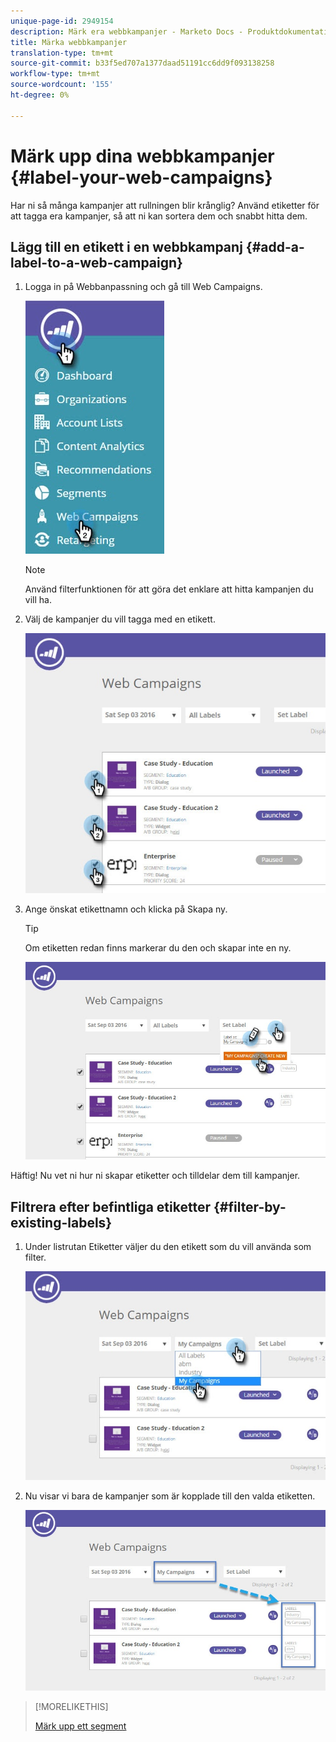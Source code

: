 ```yaml
---
unique-page-id: 2949154
description: Märk era webbkampanjer - Marketo Docs - Produktdokumentation
title: Märka webbkampanjer
translation-type: tm+mt
source-git-commit: b33f5ed707a1377daad51191cc6dd9f093138258
workflow-type: tm+mt
source-wordcount: '155'
ht-degree: 0%

---
```



# Märk upp dina webbkampanjer {#label-your-web-campaigns}

Har ni så många kampanjer att rullningen blir krånglig? Använd etiketter för att tagga era kampanjer, så att ni kan sortera dem och snabbt hitta dem.

## Lägg till en etikett i en webbkampanj {#add-a-label-to-a-web-campaign}

1. Logga in på Webbanpassning och gå till Web Campaigns.

   ![](assets/web-campaigns-hand.jpg)

   >[!NOTE]
   >
   >Använd filterfunktionen [](/help/marketo/product-docs/web-personalization/working-with-web-campaigns/filter-web-campaigns.md) för att göra det enklare att hitta kampanjen du vill ha.

1. Välj de kampanjer du vill tagga med en etikett.

   ![](assets/web-campaigns-label.jpg)

1. Ange önskat etikettnamn och klicka på Skapa ny.

   >[!TIP]
   >
   >Om etiketten redan finns markerar du den och skapar inte en ny.

   ![](assets/web-campaigns-set-label.jpg)

Häftig! Nu vet ni hur ni skapar etiketter och tilldelar dem till kampanjer.

## Filtrera efter befintliga etiketter {#filter-by-existing-labels}

1. Under listrutan Etiketter väljer du den etikett som du vill använda som filter.

   ![](assets/web-campaigns-my-campaigns-dropdown.jpg)

1. Nu visar vi bara de kampanjer som är kopplade till den valda etiketten.

   ![](assets/web-campaigns-label-showing.jpg)

>[!MORELIKETHIS]
>
>[Märk upp ett segment](/help/marketo/product-docs/web-personalization/using-web-segments/label-your-segment.md)
